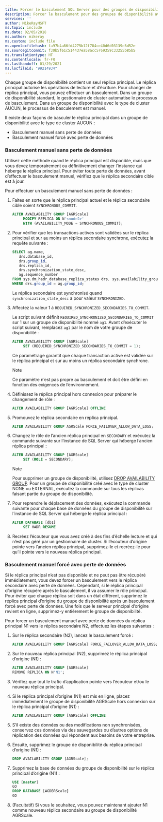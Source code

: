 ```yaml
---
title: Forcer le basculement SQL Server pour des groupes de disponibilité
description: Forcer le basculement pour des groupes de disponibilité avec le type de cluster AUCUN
services: ''
author: MikeRayMSFT
ms.topic: include
ms.date: 02/05/2018
ms.author: mikeray
ms.custom: include file
ms.openlocfilehash: fa97b4a86fd4275b12f784ce40d6d03139e3d52e
ms.sourcegitcommit: f30b5f61c514437ea58acc5769359c33255b85b5
ms.translationtype: HT
ms.contentlocale: fr-FR
ms.lasthandoff: 01/29/2021
ms.locfileid: "99214934"
---
```

Chaque groupe de disponibilité contient un seul réplica principal. Le réplica principal autorise les opérations de lecture et d’écriture. Pour changer de réplica principal, vous pouvez effectuer un basculement. Dans un groupe de disponibilité standard, le gestionnaire de cluster automatise le processus de basculement. Dans un groupe de disponibilité avec le type de cluster AUCUN, le processus de basculement est manuel.

Il existe deux façons de basculer le réplica principal dans un groupe de disponibilité avec le type de cluster AUCUN :

- Basculement manuel sans perte de données
- Basculement manuel forcé avec perte de données


### <a name="manual-failover-without-data-loss"></a>Basculement manuel sans perte de données

Utilisez cette méthode quand le réplica principal est disponible, mais que vous devez temporairement ou définitivement changer l’instance qui héberge le réplica principal.
Pour éviter toute perte de données, avant d’effectuer le basculement manuel, vérifiez que le réplica secondaire cible est à jour.

Pour effectuer un basculement manuel sans perte de données :

1. Faites en sorte que le réplica principal actuel et le réplica secondaire cible soient `SYNCHRONOUS_COMMIT`.

   ```SQL
   ALTER AVAILABILITY GROUP [AGRScale] 
        MODIFY REPLICA ON N'<node2>' 
        WITH (AVAILABILITY_MODE = SYNCHRONOUS_COMMIT);
   ```

1. Pour vérifier que les transactions actives sont validées sur le réplica principal et sur au moins un réplica secondaire synchrone, exécutez la requête suivante :

   ```SQL
   SELECT ag.name, 
      drs.database_id, 
      drs.group_id, 
      drs.replica_id, 
      drs.synchronization_state_desc, 
      ag.sequence_number
   FROM sys.dm_hadr_database_replica_states drs, sys.availability_groups ag
   WHERE drs.group_id = ag.group_id; 
   ```

   Le réplica secondaire est synchronisé quand `synchronization_state_desc` a pour valeur `SYNCHRONIZED`.

1. Affectez la valeur 1 à `REQUIRED_SYNCHRONIZED_SECONDARIES_TO_COMMIT`.

   Le script suivant définit `REQUIRED_SYNCHRONIZED_SECONDARIES_TO_COMMIT` sur 1 sur un groupe de disponibilité nommé `ag1`. Avant d’exécuter le script suivant, remplacez `ag1` par le nom de votre groupe de disponibilité :

   ```SQL
   ALTER AVAILABILITY GROUP [AGRScale] 
        SET (REQUIRED_SYNCHRONIZED_SECONDARIES_TO_COMMIT = 1);
   ```

   Ce paramétrage garantit que chaque transaction active est validée sur le réplica principal et sur au moins un réplica secondaire synchrone.
   >[!NOTE]
   >Ce paramètre n’est pas propre au basculement et doit être défini en fonction des exigences de l’environnement.

1. Définissez le réplica principal hors connexion pour préparer le changement de rôle : 

   ```SQL
   ALTER AVAILABILITY GROUP [AGRScale] OFFLINE
   ```

1. Promouvez le réplica secondaire en réplica principal.

   ```SQL
   ALTER AVAILABILITY GROUP AGRScale FORCE_FAILOVER_ALLOW_DATA_LOSS; 
   ```

1. Changez le rôle de l’ancien réplica principal en `SECONDARY` et exécutez la commande suivante sur l’instance de SQL Server qui héberge l’ancien réplica principal :

   ```SQL
   ALTER AVAILABILITY GROUP [AGRScale] 
        SET (ROLE = SECONDARY); 
   ```

   > [!NOTE]
   > Pour supprimer un groupe de disponibilité, utilisez [DROP AVAILABILITY GROUP](../t-sql/statements/drop-availability-group-transact-sql.md). Pour un groupe de disponibilité créé avec le type de cluster NONE ou EXTERNAL, exécutez la commande sur tous les réplicas faisant partie du groupe de disponibilité.

1. Pour reprendre le déplacement des données, exécutez la commande suivante pour chaque base de données du groupe de disponibilité sur l’instance de SQL Server qui héberge le réplica principal :

   ```SQL
   ALTER DATABASE [db1]
        SET HADR RESUME
   ```

1. Recréez l’écouteur que vous avez créé à des fins d’échelle lecture et qui n’est pas géré par un gestionnaire de cluster. Si l’écouteur d’origine pointe vers l’ancien réplica principal, supprimez-le et recréez-le pour qu’il pointe vers le nouveau réplica principal.

### <a name="forced-manual-failover-with-data-loss"></a>Basculement manuel forcé avec perte de données

Si le réplica principal n’est pas disponible et ne peut pas être récupéré immédiatement, vous devez forcer un basculement vers le réplica secondaire avec perte de données. Cependant, si le réplica principal d’origine récupère après le basculement, il va assumer le rôle principal. Pour éviter que chaque réplica soit dans un état différent, supprimez le réplica principal d’origine du groupe de disponibilité après un basculement forcé avec perte de données. Une fois que le serveur principal d’origine revient en ligne, supprimez-y entièrement le groupe de disponibilité. 

Pour forcer un basculement manuel avec perte de données du réplica principal N1 vers le réplica secondaire N2, effectuez les étapes suivantes : 

1. Sur le réplica secondaire (N2), lancez le basculement forcé : 

    ```SQL
    ALTER AVAILABILITY GROUP [AGRScale] FORCE_FAILOVER_ALLOW_DATA_LOSS;
    ```
    
1. Sur le nouveau réplica principal (N2), supprimez le réplica principal d’origine (N1) : 

    ```SQL
    ALTER AVAILABILITY GROUP [AGRScale]
    REMOVE REPLICA ON N'N1';
    ```
    
1. Vérifiez que tout le trafic d’application pointe vers l’écouteur et/ou le nouveau réplica principal. 
1. Si le réplica principal d’origine (N1) est mis en ligne, placez immédiatement le groupe de disponibilité AGRScale hors connexion sur le réplica principal d’origine (N1) :

   ```SQL
   ALTER AVAILABILITY GROUP [AGRScale] OFFLINE
   ```
1. S’il existe des données ou des modifications non synchronisées, conservez ces données via des sauvegardes ou d’autres options de réplication des données qui répondent aux besoins de votre entreprise.     
1. Ensuite, supprimez le groupe de disponibilité du réplica principal d’origine (N1) :

    ```SQL
    DROP AVAILABILITY GROUP [AGRScale];
    ```
1. Supprimez la base de données du groupe de disponibilité sur le réplica principal d’origine (N1) : 

    ```SQL
    USE [master]
    GO
    DROP DATABASE [AGDBRScale]
    GO
    ```
    
 1. (Facultatif) Si vous le souhaitez, vous pouvez maintenant ajouter N1 comme nouveau réplica secondaire au groupe de disponibilité AGRScale.
